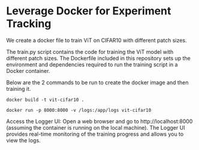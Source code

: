 # Leverage Docker for Experiment Tracking

We create a docker file to train ViT on CIFAR10 with different patch sizes.

The train.py script contains the code for training the ViT model with different patch sizes. 
The Dockerfile included in this repository sets up the environment and dependencies required to run the training script in a Docker container. 

Below are the 2 commands to be run to create the docker image and then training it.

```
docker build -t vit-cifar10 .
```

```
docker run -p 8000:8000 -v /logs:/app/logs vit-cifar10
```


Access the Logger UI:
Open a web browser and go to http://localhost:8000 (assuming the container is running on the local machine). The Logger UI provides real-time monitoring of the training progress and allows you to view the logs.

